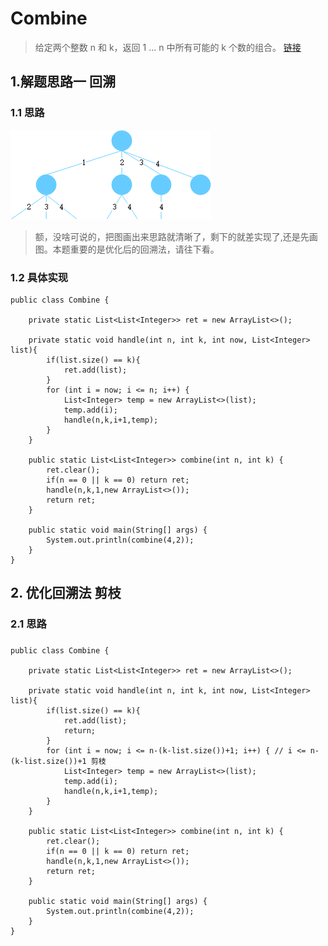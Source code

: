 # Combine
> 给定两个整数 n 和 k，返回 1 ... n 中所有可能的 k 个数的组合。 [链接](https://leetcode-cn.com/problems/combinations/)

## 1.解题思路一 回溯
### 1.1 思路
![图示](./images/tree.png)
> 额，没啥可说的，把图画出来思路就清晰了，剩下的就差实现了,还是先画图。本题重要的是优化后的回溯法，请往下看。
### 1.2 具体实现
```
public class Combine {

    private static List<List<Integer>> ret = new ArrayList<>();

    private static void handle(int n, int k, int now, List<Integer> list){
        if(list.size() == k){
            ret.add(list);
        }
        for (int i = now; i <= n; i++) {
            List<Integer> temp = new ArrayList<>(list);
            temp.add(i);
            handle(n,k,i+1,temp);
        }
    }

    public static List<List<Integer>> combine(int n, int k) {
        ret.clear();
        if(n == 0 || k == 0) return ret;
        handle(n,k,1,new ArrayList<>());
        return ret;
    }

    public static void main(String[] args) {
        System.out.println(combine(4,2));
    }
}

```

## 2. 优化回溯法 剪枝
### 2.1 思路
> 
###
```
public class Combine {

    private static List<List<Integer>> ret = new ArrayList<>();

    private static void handle(int n, int k, int now, List<Integer> list){
        if(list.size() == k){
            ret.add(list);
            return;
        }
        for (int i = now; i <= n-(k-list.size())+1; i++) { // i <= n-(k-list.size())+1 剪枝
            List<Integer> temp = new ArrayList<>(list);
            temp.add(i);
            handle(n,k,i+1,temp);
        }
    }

    public static List<List<Integer>> combine(int n, int k) {
        ret.clear();
        if(n == 0 || k == 0) return ret;
        handle(n,k,1,new ArrayList<>());
        return ret;
    }

    public static void main(String[] args) {
        System.out.println(combine(4,2));
    }
}
```